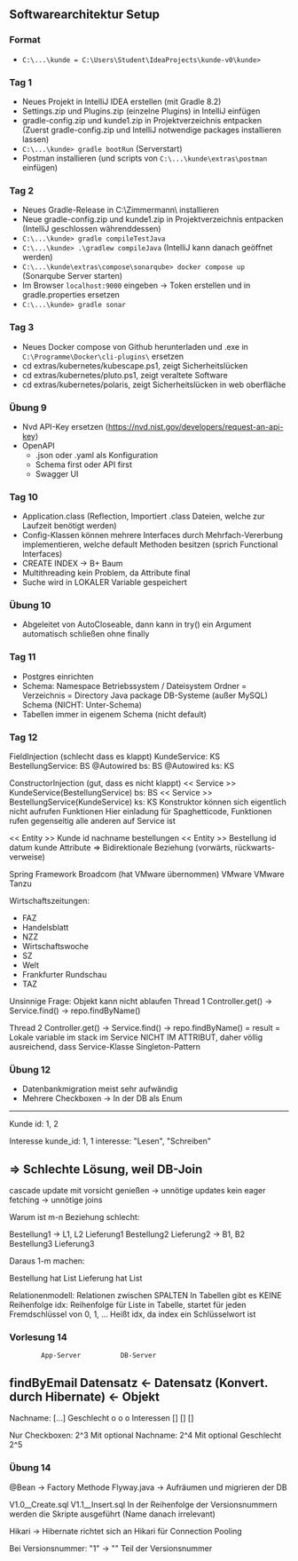 ## Softwarearchitektur Setup

### Format
* ``C:\...\kunde = C:\Users\Student\IdeaProjects\kunde-v0\kunde>``

### Tag 1
* Neues Projekt in IntelliJ IDEA erstellen (mit Gradle 8.2)
* Settings.zip und Plugins.zip (einzelne Plugins) in IntelliJ einfügen
* gradle-config.zip und kunde1.zip in Projektverzeichnis entpacken (Zuerst gradle-config.zip und IntelliJ notwendige packages installieren lassen)
* ``C:\...\kunde> gradle bootRun`` (Serverstart)
* Postman installieren (und scripts von ``C:\...\kunde\extras\postman`` einfügen)

### Tag 2
* Neues Gradle-Release in C:\Zimmermann\ installieren
* Neue gradle-config.zip und kunde1.zip in Projektverzeichnis entpacken (IntelliJ geschlossen währenddessen)
* ``C:\...\kunde> gradle compileTestJava``
* ``C:\...\kunde> .\gradlew compileJava`` (IntelliJ kann danach geöffnet werden)
* ``C:\...\kunde\extras\compose\sonarqube> docker compose up`` (Sonarqube Server starten)
* Im Browser ``localhost:9000`` eingeben → Token erstellen und in gradle.properties ersetzen
* ``C:\...\kunde> gradle sonar``

### Tag 3
* Neues Docker compose von Github herunterladen und .exe in ``C:\Programme\Docker\cli-plugins\`` ersetzen
* cd extras/kubernetes/kubescape.ps1, zeigt Sicherheitslücken
* cd extras/kubernetes/pluto.ps1, zeigt veraltete Software
* cd extras/kubernetes/polaris, zeigt Sicherheitslücken in web oberfläche

### Übung 9
* Nvd API-Key ersetzen (https://nvd.nist.gov/developers/request-an-api-key)
* OpenAPI
  * .json oder .yaml als Konfiguration
  * Schema first oder API first
  * Swagger UI

### Tag 10
* Application.class (Reflection, Importiert .class Dateien, welche zur Laufzeit benötigt werden)
* Config-Klassen können mehrere Interfaces durch Mehrfach-Vererbung implementieren, welche default Methoden besitzen (sprich Functional Interfaces)
* CREATE INDEX -> B+ Baum
* Multithreading kein Problem, da Attribute final
* Suche wird in LOKALER Variable gespeichert

### Übung 10
* Abgeleitet von AutoCloseable, dann kann in try() ein Argument automatisch schließen ohne finally

### Tag 11
* Postgres einrichten
* Schema:
Namespace
  Betriebssystem / Dateisystem
    Ordner = Verzeichnis = Directory
  Java
    package
  DB-Systeme (außer MySQL)
    Schema (NICHT: Unter-Schema)
* Tabellen immer in eigenem Schema (nicht default)

### Tag 12
FieldInjection (schlecht dass es klappt)
KundeService: KS               BestellungService: BS
  @Autowired bs: BS              @Autowired ks: KS

ConstructorInjection (gut, dass es nicht klappt)
<< Service >>
KundeService(BestellungService)
  bs: BS
<< Service >>
BestellungService(KundeService)
  ks: KS
Konstruktor können sich eigentlich nicht aufrufen
Funktionen
Hier einladung für Spaghetticode, Funktionen rufen gegenseitig alle anderen auf
Service ist

<< Entity >>
Kunde
  id
  nachname
  bestellungen
<< Entity >>
Bestellung
  id
  datum
  kunde
Attribute
=> Bidirektionale Beziehung (vorwärts, rückwarts-verweise)


Spring Framework
  Broadcom (hat VMware übernommen)
    VMware
      VMware Tanzu

Wirtschaftszeitungen:
  - FAZ
  - Handelsblatt
  - NZZ
  - Wirtschaftswoche
  - SZ
  - Welt
  - Frankfurter Rundschau
  - TAZ

Unsinnige Frage: Objekt kann nicht ablaufen
Thread 1
  Controller.get() -> Service.find() -> repo.findByName()

Thread 2
  Controller.get() -> Service.find() -> repo.findByName()
  = result = Lokale variable im stack im Service NICHT IM ATTRIBUT, daher völlig ausreichend, dass Service-Klasse Singleton-Pattern


### Übung 12
* Datenbankmigration meist sehr aufwändig
* Mehrere Checkboxen -> In der DB als Enum
---------------------------
Kunde
  id: 1, 2

Interesse
  kunde_id: 1, 1
  interesse: "Lesen", "Schreiben"

=> Schlechte Lösung, weil DB-Join
---------------------------
cascade update mit vorsicht genießen -> unnötige updates
kein eager fetching -> unnötige joins

Warum ist m-n Beziehung schlecht:

Bestellung1 -> L1, L2         Lieferung1
Bestellung2                   Lieferung2 -> B1, B2
Bestellung3                   Lieferung3

Daraus 1-m machen:

Bestellung hat List<Lieferung>
Lieferung hat List<Bestellung>

Relationenmodell: Relationen zwischen SPALTEN
In Tabellen gibt es KEINE Reihenfolge
idx: Reihenfolge für Liste in Tabelle, startet für jeden Fremdschlüssel von 0, 1, ...
Heißt idx, da index ein Schlüsselwort ist


### Vorlesung 14
            App-Server          DB-Server
findByEmail                     Datensatz
                              <-
                      Datensatz (Konvert. durch Hibernate)
                    <-
             Objekt
--------------------------------------------------
Nachname: [...]
Geschlecht o o o
Interessen [] [] []

Nur Checkboxen: 2^3
Mit optional Nachname: 2^4
Mit optional Geschlecht 2^5


### Übung 14
@Bean -> Factory Methode
Flyway.java -> Aufräumen und migrieren der DB

V1.0__Create.sql
V1.1__Insert.sql
In der Reihenfolge der Versionsnummern werden die Skripte ausgeführt (Name danach irrelevant)

Hikari -> Hibernate richtet sich an Hikari für Connection Pooling

Bei Versionsnummer: "1" -> "" Teil der Versionsnummer

